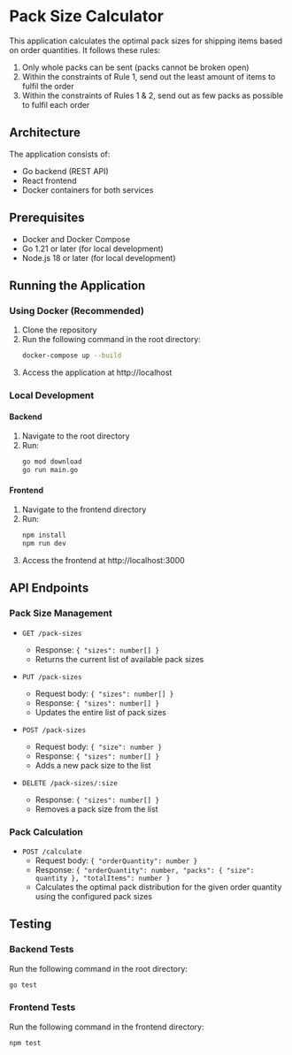 # Pack Size Calculator

This application calculates the optimal pack sizes for shipping items based on order quantities. It follows these rules:
1. Only whole packs can be sent (packs cannot be broken open)
2. Within the constraints of Rule 1, send out the least amount of items to fulfil the order
3. Within the constraints of Rules 1 & 2, send out as few packs as possible to fulfil each order

## Architecture

The application consists of:
- Go backend (REST API)
- React frontend
- Docker containers for both services

## Prerequisites

- Docker and Docker Compose
- Go 1.21 or later (for local development)
- Node.js 18 or later (for local development)

## Running the Application

### Using Docker (Recommended)

1. Clone the repository
2. Run the following command in the root directory:
   ```bash
   docker-compose up --build
   ```
3. Access the application at http://localhost

### Local Development

#### Backend
1. Navigate to the root directory
2. Run:
   ```bash
   go mod download
   go run main.go
   ```

#### Frontend
1. Navigate to the frontend directory
2. Run:
   ```bash
   npm install
   npm run dev
   ```
3. Access the frontend at http://localhost:3000

## API Endpoints

### Pack Size Management
- `GET /pack-sizes`
  - Response: `{ "sizes": number[] }`
  - Returns the current list of available pack sizes

- `PUT /pack-sizes`
  - Request body: `{ "sizes": number[] }`
  - Response: `{ "sizes": number[] }`
  - Updates the entire list of pack sizes

- `POST /pack-sizes`
  - Request body: `{ "size": number }`
  - Response: `{ "sizes": number[] }`
  - Adds a new pack size to the list

- `DELETE /pack-sizes/:size`
  - Response: `{ "sizes": number[] }`
  - Removes a pack size from the list

### Pack Calculation
- `POST /calculate`
  - Request body: `{ "orderQuantity": number }`
  - Response: `{ "orderQuantity": number, "packs": { "size": quantity }, "totalItems": number }`
  - Calculates the optimal pack distribution for the given order quantity using the configured pack sizes

## Testing

### Backend Tests
Run the following command in the root directory:
```bash
go test
```

### Frontend Tests
Run the following command in the frontend directory:
```bash
npm test
``` 
